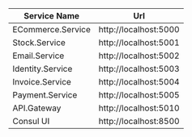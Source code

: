 | **Service Name**		| **Url**|
|-----------------------|-----------------------|
| ECommerce.Service		| http://localhost:5000	|
| Stock.Service			| http://localhost:5001 |
| Email.Service			| http://localhost:5002 |
| Identity.Service		| http://localhost:5003 |
| Invoice.Service		| http://localhost:5004 |
| Payment.Service		| http://localhost:5005 |
| API.Gateway			| http://localhost:5010 |
| Consul UI				| http://localhost:8500 |

